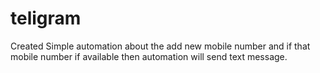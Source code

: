# teligram
Created Simple automation about the add new mobile number and if that mobile number if available then automation will send text message.
